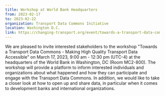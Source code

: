 ```yaml
---
title: Workshop at World Bank Headquarters
from: 2023-02-17
to: 2023-02-22
organization: Transport Data Commons Initiative
location: Washington D.C.
link: https://changing-transport.org/event/towards-a-transport-data-commons-workshop-at-world-bank-headquarters-in-washington-d-c-linked-to-transforming-transportation/
---
```


We are pleased to invite interested stakeholders to the workshop "Towards a Transport Data Commons - Making High Quality Transport Data Accessible" on March 17, 2023, 9:00 am - 12:30 pm (UTC-4) at the headquarters of the World Bank in Washington, DC (Room MC2-800). The workshop will provide a platform to inform interested individuals and organizations about what happened and how they can participate and engage with the Transport Data Commons. In addition, we would like to take a closer look at how to open up and share data, in particular when it comes to development banks and international organizations.
